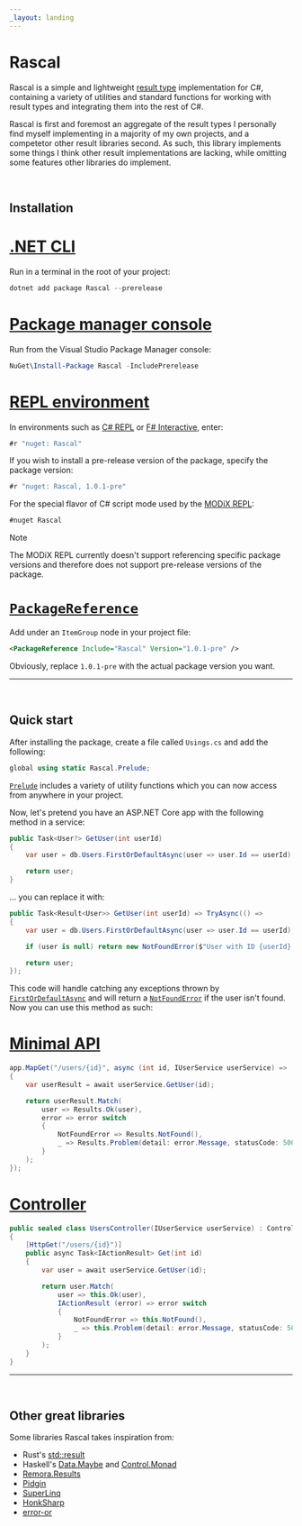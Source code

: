 ```yaml
---
_layout: landing
---
```


# Rascal

Rascal is a simple and lightweight [result type](https://www.youtube.com/watch?v=srQt1NAHYC0&t=1018s) implementation for C#, containing a variety of utilities and standard functions for working with result types and integrating them into the rest of C#.

Rascal is first and foremost an aggregate of the result types I personally find myself implementing in a majority of my own projects, and a competetor other result libraries second. As such, this library implements some things I think other result implementations are lacking, while omitting some features other libraries do implement.

<br/>

## Installation

# [.NET CLI](#tab/cli)

Run in a terminal in the root of your project:

```ps1
dotnet add package Rascal --prerelease
```

# [Package manager console](#tab/pm)

Run from the Visual Studio Package Manager console:

```ps1
NuGet\Install-Package Rascal -IncludePrerelease
```

# [REPL environment](#tab/repl)

In environments such as [C# REPL](https://github.com/waf/CSharpRepl) or [F# Interactive](https://learn.microsoft.com/en-us/dotnet/fsharp/tools/fsharp-interactive/), enter:

```cs
#r "nuget: Rascal"
```

If you wish to install a pre-release version of the package, specify the package version:

```cs
#r "nuget: Rascal, 1.0.1-pre"
```

For the special flavor of C# script mode used by the [MODiX REPL](https://github.com/discord-csharp/CSharpRepl):

```cs
#nuget Rascal
```

> [!NOTE]
> The MODiX REPL currently doesn't support referencing specific package versions and therefore does not support pre-release versions of the package.

# [`PackageReference`](#tab/csproj)

Add under an `ItemGroup` node in your project file:

```xml
<PackageReference Include="Rascal" Version="1.0.1-pre" />
```

Obviously, replace `1.0.1-pre` with the actual package version you want.

---

<br/>

## Quick start

After installing the package, create a file called `Usings.cs` and add the following:

```cs
global using static Rascal.Prelude;
```

[`Prelude`](/api/Rascal.Prelude.html) includes a variety of utility functions which you can now access from anywhere in your project.

Now, let's pretend you have an ASP.NET Core app with the following method in a service:

```cs
public Task<User?> GetUser(int userId)
{
    var user = db.Users.FirstOrDefaultAsync(user => user.Id == userId);

    return user;
}
```

... you can replace it with:

```cs
public Task<Result<User>> GetUser(int userId) => TryAsync(() =>
{
    var user = db.Users.FirstOrDefaultAsync(user => user.Id == userId);

    if (user is null) return new NotFoundError($"User with ID {userId} does not exist.");

    return user;
});
```

This code will handle catching any exceptions thrown by [`FirstOrDefaultAsync`](https://learn.microsoft.com/en-us/dotnet/api/system.data.entity.queryableextensions.firstordefaultasync) and will return a [`NotFoundError`](/api/Rascal.Errors.NotFoundError.html) if the user isn't found. Now you can use this method as such:

# [Minimal API](#tab/minimal)

```cs
app.MapGet("/users/{id}", async (int id, IUserService userService) =>
{
    var userResult = await userService.GetUser(id);

    return userResult.Match(
        user => Results.Ok(user),
        error => error switch
        {
            NotFoundError => Results.NotFound(),
            _ => Results.Problem(detail: error.Message, statusCode: 500)
        }
    );
});
```

# [Controller](#tab/controller)

```cs
public sealed class UsersController(IUserService userService) : ControllerBase
{
    [HttpGet("/users/{id}")]
    public async Task<IActionResult> Get(int id)
    {
        var user = await userService.GetUser(id);

        return user.Match(
            user => this.Ok(user),
            IActionResult (error) => error switch
            {
                NotFoundError => this.NotFound(),
                _ => this.Problem(detail: error.Message, statusCode: 500)
            }
        );
    }
}
```

---

<br/>

## Other great libraries

Some libraries Rascal takes inspiration from:

- Rust's [std::result](https://doc.rust-lang.org/std/result)
- Haskell's [Data.Maybe](https://hackage.haskell.org/package/base-4.19.0.0/docs/Data-Maybe.html) and [Control.Monad](https://hackage.haskell.org/package/base-4.19.0.0/docs/Control-Monad.html)
- [Remora.Results](https://github.com/Remora/Remora.Results)
- [Pidgin](https://github.com/benjamin-hodgson/Pidgin)
- [SuperLinq](https://github.com/viceroypenguin/SuperLinq)
- [HonkSharp](https://github.com/asc-community/HonkSharp)
- [error-or](https://github.com/amantinband/error-or)
